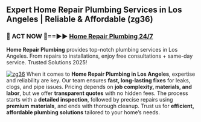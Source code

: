 ## Expert Home Repair Plumbing Services in Los Angeles | Reliable & Affordable (zg36)  

<h3>🚿 ACT NOW 🌟==►► <a href="https://tinyurl.com/2ne6vx2x" rel="nofollow">Home Repair Plumbing 24/7</a></h3>

**Home Repair Plumbing** provides top-notch plumbing services in Los Angeles. From repairs to installations, enjoy free consultations + same-day service. Trusted Solutions 2025!

[![zg36](https://i.imgur.com/4PFF4AK.jpeg)](https://tinyurl.com/2ne6vx2x)
When it comes to **Home Repair Plumbing in Los Angeles**, expertise and reliability are key. Our team ensures **fast, long-lasting fixes** for leaks, clogs, and pipe issues. Pricing depends on **job complexity, materials, and labor**, but we offer **transparent quotes** with no hidden fees. The process starts with a **detailed inspection**, followed by precise repairs using **premium materials**, and ends with thorough cleanup. Trust us for **efficient, affordable plumbing solutions** tailored to your home’s needs.